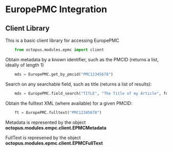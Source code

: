 # EuropePMC Integration

## Client Library

This is a basic client library for accessing EuropePMC

```python
    from octopus.modules.epmc import client
```

Obtain metadata by a known identifier, such as the PMCID (returns a list, ideally of length 1)

```python
    mds = EuropePMC.get_by_pmcid("PMC12345678")
```

Search on any searchable field, such as title (returns a list of results):

```python
    mds = EuropePMC.field_search("TITLE", "The Title of my Article", fuzzy=True)
```

Obtain the fulltext XML (where available) for a given PMCID:

```python
    ft = EuropePMC.fulltext("PMC12345678")
```

Metadata is represented by the object **octopus.modules.empc.client.EPMCMetadata**

FullText is represened by the object **octopus.modules.epmc.client.EPMCFullText**